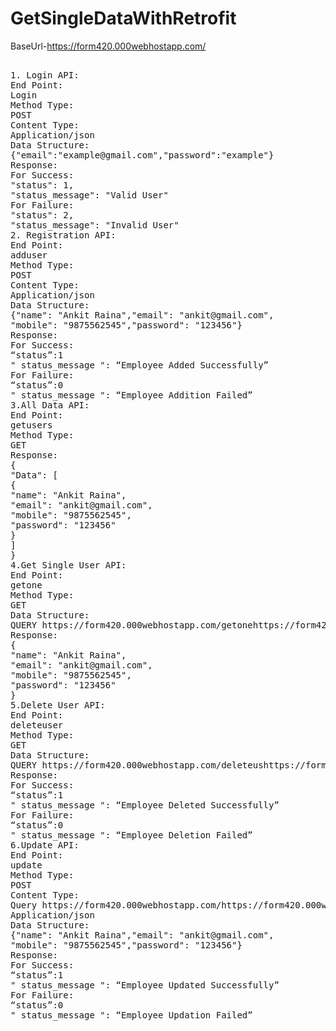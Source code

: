 # GetSingleDataWithRetrofit


BaseUrl-https://form420.000webhostapp.com/

<pre>

1. Login API:
End Point:
Login
Method Type:
POST
Content Type:
Application/json
Data Structure:
{"email":"example@gmail.com","password":"example"}
Response:
For Success:
"status": 1,
"status_message": "Valid User"
For Failure:
"status": 2,
"status_message": "Invalid User"
2. Registration API:
End Point:
adduser
Method Type:
POST
Content Type:
Application/json
Data Structure:
{"name": "Ankit Raina","email": "ankit@gmail.com",
"mobile": "9875562545","password": "123456"}
Response:
For Success:
“status”:1
" status_message ": “Employee Added Successfully”
For Failure:
“status”:0
" status_message ": “Employee Addition Failed”
3.All Data API:
End Point:
getusers
Method Type:
GET
Response:
{
"Data": [
{
"name": "Ankit Raina",
"email": "ankit@gmail.com",
"mobile": "9875562545",
"password": "123456"
}
]
}
4.Get Single User API:
End Point:
getone
Method Type:
GET
Data Structure:
QUERY https://form420.000webhostapp.com/getonehttps://form420.000webhostapp.com/getone https://form420.000webhostapp.com/getonehttps://form420.000webhostapp.com/getone https://form420.000webhostapp.com/getone https://form420.000webhostapp.com/getonehttps://form420.000webhostapp.com/getonehttps://form420.000webhostapp.com/getonehttps://form420.000webhostapp.com/getonehttps://form420.000webhostapp.com/getonehttps://form420.000webhostapp.com/getonehttps://form420.000webhostapp.com/getone https://form420.000webhostapp.com/getonehttps://form420.000webhostapp.com/getonehttps://form420.000webhostapp.com/getonehttps://form420.000webhostapp.com/getonehttps://form420.000webhostapp.com/getonehttps://form420.000webhostapp.com/getonehttps://form420.000webhostapp.com/getonehttps://form420.000webhostapp.com/getone https://form420.000webhostapp.com/getonehttps://form420.000webhostapp.com/getonehttps://form420.000webhostapp.com/getone https://form420.000webhostapp.com/getonehttps://form420.000webhostapp.com/getone https://form420.000webhostapp.com/getonehttps://form420.000webhostapp.com/getone https://form420.000webhostapp.com/getonehttps://form420.000webhostapp.com/getone/{email} /{email}/{email}/{email}/{email}/{email}/{email}
Response:
{
"name": "Ankit Raina",
"email": "ankit@gmail.com",
"mobile": "9875562545",
"password": "123456"
}
5.Delete User API:
End Point:
deleteuser
Method Type:
GET
Data Structure:
QUERY https://form420.000webhostapp.com/deleteushttps://form420.000webhostapp.com/deleteus https://form420.000webhostapp.com/deleteushttps://form420.000webhostapp.com/deleteus https://form420.000webhostapp.com/deleteus https://form420.000webhostapp.com/deleteushttps://form420.000webhostapp.com/deleteushttps://form420.000webhostapp.com/deleteushttps://form420.000webhostapp.com/deleteushttps://form420.000webhostapp.com/deleteushttps://form420.000webhostapp.com/deleteushttps://form420.000webhostapp.com/deleteus https://form420.000webhostapp.com/deleteushttps://form420.000webhostapp.com/deleteushttps://form420.000webhostapp.com/deleteushttps://form420.000webhostapp.com/deleteushttps://form420.000webhostapp.com/deleteushttps://form420.000webhostapp.com/deleteushttps://form420.000webhostapp.com/deleteushttps://form420.000webhostapp.com/deleteus https://form420.000webhostapp.com/deleteushttps://form420.000webhostapp.com/deleteushttps://form420.000webhostapp.com/deleteus https://form420.000webhostapp.com/deleteushttps://form420.000webhostapp.com/deleteus https://form420.000webhostapp.com/deleteushttps://form420.000webhostapp.com/deleteushttps://form420.000webhostapp.com/deleteushttps://form420.000webhostapp.com/deleteus https://form420.000webhostapp.com/deleteushttps://form420.000webhostapp.com/deleteuser/{email} /{email}/{email}/{email}/{email} /{email}
Response:
For Success:
“status”:1
" status_message ": “Employee Deleted Successfully”
For Failure:
“status”:0
" status_message ": “Employee Deletion Failed”
6.Update API:
End Point:
update
Method Type:
POST
Content Type:
Query https://form420.000webhostapp.com/https://form420.000webhostapp.com/ https://form420.000webhostapp.com/https://form420.000webhostapp.com/ https://form420.000webhostapp.com/ https://form420.000webhostapp.com/https://form420.000webhostapp.com/https://form420.000webhostapp.com/https://form420.000webhostapp.com/https://form420.000webhostapp.com/https://form420.000webhostapp.com/https://form420.000webhostapp.com/ https://form420.000webhostapp.com/https://form420.000webhostapp.com/https://form420.000webhostapp.com/https://form420.000webhostapp.com/https://form420.000webhostapp.com/https://form420.000webhostapp.com/https://form420.000webhostapp.com/https://form420.000webhostapp.com/ https://form420.000webhostapp.com/https://form420.000webhostapp.com/https://form420.000webhostapp.com/ https://form420.000webhostapp.com/https://form420.000webhostapp.com/updateupdateupdateupdateupdate /{email} /{email}/{email}/{email}/{email}/{email}/{email}
Application/json
Data Structure:
{"name": "Ankit Raina","email": "ankit@gmail.com",
"mobile": "9875562545","password": "123456"}
Response:
For Success:
“status”:1
" status_message ": “Employee Updated Successfully”
For Failure:
“status”:0
" status_message ": “Employee Updation Failed”

</pre>

